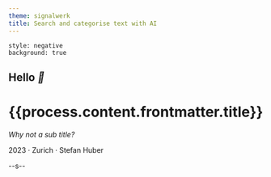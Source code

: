 ```yaml
---
theme: signalwerk
title: Search and categorise text with AI
---
```


```fm
style: negative
background: true
```

## Hello _👋_

# {{process.content.frontmatter.title}}

_Why not a sub title?_

<footer>

2023 · Zurich · Stefan Huber

</footer>

--s--
